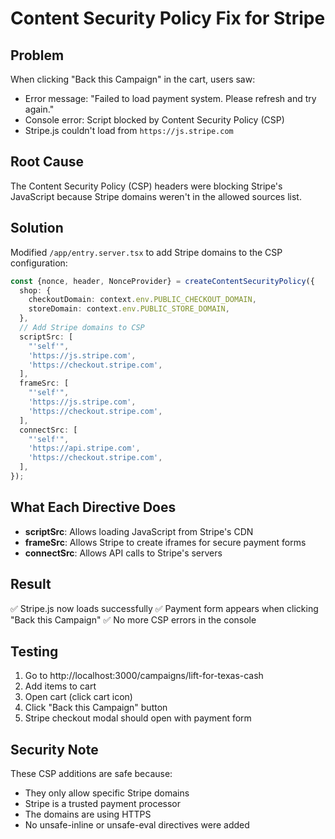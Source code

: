 # Content Security Policy Fix for Stripe

## Problem
When clicking "Back this Campaign" in the cart, users saw:
- Error message: "Failed to load payment system. Please refresh and try again."
- Console error: Script blocked by Content Security Policy (CSP)
- Stripe.js couldn't load from `https://js.stripe.com`

## Root Cause
The Content Security Policy (CSP) headers were blocking Stripe's JavaScript because Stripe domains weren't in the allowed sources list.

## Solution
Modified `/app/entry.server.tsx` to add Stripe domains to the CSP configuration:

```typescript
const {nonce, header, NonceProvider} = createContentSecurityPolicy({
  shop: {
    checkoutDomain: context.env.PUBLIC_CHECKOUT_DOMAIN,
    storeDomain: context.env.PUBLIC_STORE_DOMAIN,
  },
  // Add Stripe domains to CSP
  scriptSrc: [
    "'self'",
    'https://js.stripe.com',
    'https://checkout.stripe.com',
  ],
  frameSrc: [
    "'self'",
    'https://js.stripe.com',
    'https://checkout.stripe.com',
  ],
  connectSrc: [
    "'self'",
    'https://api.stripe.com',
    'https://checkout.stripe.com',
  ],
});
```

## What Each Directive Does
- **scriptSrc**: Allows loading JavaScript from Stripe's CDN
- **frameSrc**: Allows Stripe to create iframes for secure payment forms
- **connectSrc**: Allows API calls to Stripe's servers

## Result
✅ Stripe.js now loads successfully
✅ Payment form appears when clicking "Back this Campaign"
✅ No more CSP errors in the console

## Testing
1. Go to http://localhost:3000/campaigns/lift-for-texas-cash
2. Add items to cart
3. Open cart (click cart icon)
4. Click "Back this Campaign" button
5. Stripe checkout modal should open with payment form

## Security Note
These CSP additions are safe because:
- They only allow specific Stripe domains
- Stripe is a trusted payment processor
- The domains are using HTTPS
- No unsafe-inline or unsafe-eval directives were added